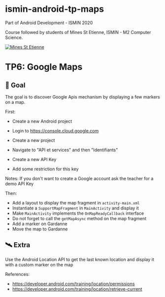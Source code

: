 # ismin-android-tp-maps

Part of Android Development - ISMIN 2020

Course followed by students of Mines St Etienne, ISMIN - M2 Computer Science.

[![Mines St Etienne](./logo.png)](https://www.mines-stetienne.fr/)

# TP6: Google Maps

## 📝 Goal

The goal is to discover Google Apis mechanism by displaying a few markers on a map.

First:
- Create a new Android project

- Login to https://console.cloud.google.com
- Create a new project
- Navigate to "API et services" and then "Identifiants"
- Create a new API Key
- Add some restriction for this key

Notes: If you don't want to create a Google account ask the teacher for a demo API Key

Then: 
- Add a layout to display the map fragment in `activity-main.xml`
- Instantiate a `SupportMapFragment` in `MainActivity` and display it
- Make `MainActivity` implements the `OnMapReadyCallback` interface
- Do not forget to call the `getMapAsync` method on the map fragment
- Add a marker on Gardanne
- Move the map to Gardanne

## 🛰 Extra 

Use the Android Location API to get the last known location and display it with a custom marker on the map

References:
  - https://developer.android.com/training/location/permissions
  - https://developer.android.com/training/location/retrieve-current
